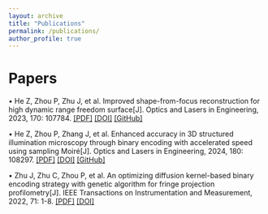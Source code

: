 ```yaml
---
layout: archive
title: "Publications"
permalink: /publications/
author_profile: true
---
```


# Papers
•	He Z, Zhou P, Zhu J, et al. Improved shape-from-focus reconstruction for high dynamic range freedom surface[J]. Optics and Lasers in Engineering, 2023, 170: 107784. [[PDF]](https://abaowannasleep.github.io/files/Improved_shape-from-focus_reconstruction_for_high_dynamic_range_freedom_surface.pdf) [[DOI]](https://doi.org/10.1016/j.optlaseng.2023.107784) [[GitHub]](https://github.com/abaowannasleep/shape-from-focus)  

•	He Z, Zhou P, Zhang J, et al. Enhanced accuracy in 3D structured illumination microscopy through binary encoding with accelerated speed using sampling Moiré[J]. Optics and Lasers in Engineering, 2024, 180: 108297. [[PDF]](https://abaowannasleep.github.io/files/Enhanced_accuracy_in_3D_structured_illumination_microscopy_through_binary_encoding_with_accelerated_speed_using_sampling_Moiré.pdf) [[DOI]](https://doi.org/10.1016/j.optlaseng.2024.108297) [[GitHub]](https://github.com/abaowannasleep/structured-illumination-microscopy.git)

•	Zhu J, Zhu C, Zhou P, et al. An optimizing diffusion kernel-based binary encoding strategy with genetic algorithm for fringe projection profilometry[J]. IEEE Transactions on Instrumentation and Measurement, 2022, 71: 1-8. [[PDF]](https://abaowannasleep.github.io/files/An_Optimizing_Diffusion_Kernel-Based_Binary_Encoding_Strategy_With_Genetic_Algorithm_for_Fringe_Projection_Profilometry.pdf.pdf) [[DOI]](https://doi.org/10.1109/TIM.2022.3168900)


